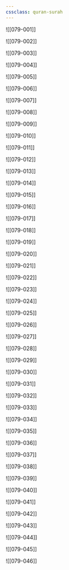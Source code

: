 ```yaml
---
cssclass: quran-surah
---
```


![[079-001]]

![[079-002]]

![[079-003]]

![[079-004]]

![[079-005]]

![[079-006]]

![[079-007]]

![[079-008]]

![[079-009]]

![[079-010]]

![[079-011]]

![[079-012]]

![[079-013]]

![[079-014]]

![[079-015]]

![[079-016]]

![[079-017]]

![[079-018]]

![[079-019]]

![[079-020]]

![[079-021]]

![[079-022]]

![[079-023]]

![[079-024]]

![[079-025]]

![[079-026]]

![[079-027]]

![[079-028]]

![[079-029]]

![[079-030]]

![[079-031]]

![[079-032]]

![[079-033]]

![[079-034]]

![[079-035]]

![[079-036]]

![[079-037]]

![[079-038]]

![[079-039]]

![[079-040]]

![[079-041]]

![[079-042]]

![[079-043]]

![[079-044]]

![[079-045]]

![[079-046]]

